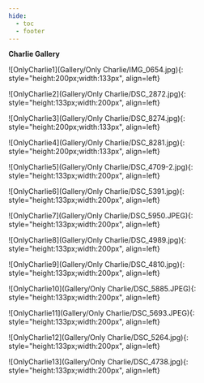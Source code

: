 ```yaml
---
hide:
  - toc
  - footer
---
```


**Charlie Gallery**

![OnlyCharlie1](Gallery/Only Charlie/IMG_0654.jpg){: style="height:200px;width:133px", align=left}

![OnlyCharlie2](Gallery/Only Charlie/DSC_2872.jpg){: style="height:133px;width:200px", align=left}

![OnlyCharlie3](Gallery/Only Charlie/DSC_8274.jpg){: style="height:200px;width:133px", align=left}

![OnlyCharlie4](Gallery/Only Charlie/DSC_8281.jpg){: style="height:200px;width:133px", align=left}

![OnlyCharlie5](Gallery/Only Charlie/DSC_4709-2.jpg){: style="height:133px;width:200px", align=left}

![OnlyCharlie6](Gallery/Only Charlie/DSC_5391.jpg){: style="height:133px;width:200px", align=left}

![OnlyCharlie7](Gallery/Only Charlie/DSC_5950.JPEG){: style="height:133px;width:200px", align=left}

![OnlyCharlie8](Gallery/Only Charlie/DSC_4989.jpg){: style="height:133px;width:200px", align=left}

![OnlyCharlie9](Gallery/Only Charlie/DSC_4810.jpg){: style="height:133px;width:200px", align=left}

![OnlyCharlie10](Gallery/Only Charlie/DSC_5885.JPEG){: style="height:133px;width:200px", align=left}

![OnlyCharlie11](Gallery/Only Charlie/DSC_5693.JPEG){: style="height:133px;width:200px", align=left}

![OnlyCharlie12](Gallery/Only Charlie/DSC_5264.jpg){: style="height:133px;width:200px", align=left}

![OnlyCharlie13](Gallery/Only Charlie/DSC_4738.jpg){: style="height:133px;width:200px", align=left}